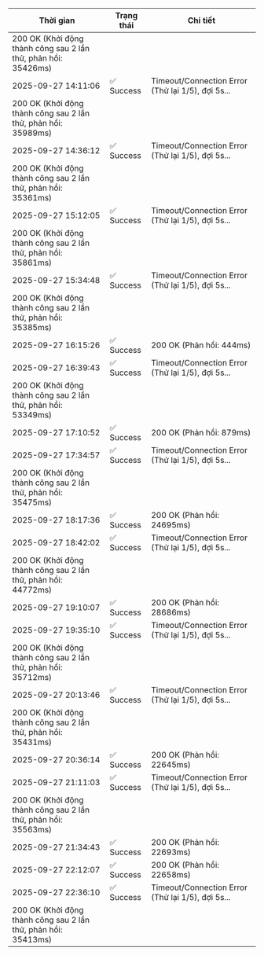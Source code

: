 | Thời gian | Trạng thái | Chi tiết |
|---|---|---|
200 OK (Khởi động thành công sau 2 lần thử, phản hồi: 35426ms) |
| 2025-09-27 14:11:06 | ✅ Success | Timeout/Connection Error (Thử lại 1/5), đợi 5s...
200 OK (Khởi động thành công sau 2 lần thử, phản hồi: 35989ms) |
| 2025-09-27 14:36:12 | ✅ Success | Timeout/Connection Error (Thử lại 1/5), đợi 5s...
200 OK (Khởi động thành công sau 2 lần thử, phản hồi: 35361ms) |
| 2025-09-27 15:12:05 | ✅ Success | Timeout/Connection Error (Thử lại 1/5), đợi 5s...
200 OK (Khởi động thành công sau 2 lần thử, phản hồi: 35861ms) |
| 2025-09-27 15:34:48 | ✅ Success | Timeout/Connection Error (Thử lại 1/5), đợi 5s...
200 OK (Khởi động thành công sau 2 lần thử, phản hồi: 35385ms) |
| 2025-09-27 16:15:26 | ✅ Success | 200 OK (Phản hồi: 444ms) |
| 2025-09-27 16:39:43 | ✅ Success | Timeout/Connection Error (Thử lại 1/5), đợi 5s...
200 OK (Khởi động thành công sau 2 lần thử, phản hồi: 53349ms) |
| 2025-09-27 17:10:52 | ✅ Success | 200 OK (Phản hồi: 879ms) |
| 2025-09-27 17:34:57 | ✅ Success | Timeout/Connection Error (Thử lại 1/5), đợi 5s...
200 OK (Khởi động thành công sau 2 lần thử, phản hồi: 35475ms) |
| 2025-09-27 18:17:36 | ✅ Success | 200 OK (Phản hồi: 24695ms) |
| 2025-09-27 18:42:02 | ✅ Success | Timeout/Connection Error (Thử lại 1/5), đợi 5s...
200 OK (Khởi động thành công sau 2 lần thử, phản hồi: 44772ms) |
| 2025-09-27 19:10:07 | ✅ Success | 200 OK (Phản hồi: 28686ms) |
| 2025-09-27 19:35:10 | ✅ Success | Timeout/Connection Error (Thử lại 1/5), đợi 5s...
200 OK (Khởi động thành công sau 2 lần thử, phản hồi: 35712ms) |
| 2025-09-27 20:13:46 | ✅ Success | Timeout/Connection Error (Thử lại 1/5), đợi 5s...
200 OK (Khởi động thành công sau 2 lần thử, phản hồi: 35431ms) |
| 2025-09-27 20:36:14 | ✅ Success | 200 OK (Phản hồi: 22645ms) |
| 2025-09-27 21:11:03 | ✅ Success | Timeout/Connection Error (Thử lại 1/5), đợi 5s...
200 OK (Khởi động thành công sau 2 lần thử, phản hồi: 35563ms) |
| 2025-09-27 21:34:43 | ✅ Success | 200 OK (Phản hồi: 22693ms) |
| 2025-09-27 22:12:07 | ✅ Success | 200 OK (Phản hồi: 22658ms) |
| 2025-09-27 22:36:10 | ✅ Success | Timeout/Connection Error (Thử lại 1/5), đợi 5s...
200 OK (Khởi động thành công sau 2 lần thử, phản hồi: 35413ms) |
